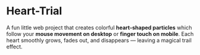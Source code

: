 # Heart-Trial
A fun little web project that creates colorful **heart-shaped particles** which follow your **mouse movement on desktop** or **finger touch on mobile**.   Each heart smoothly grows, fades out, and disappears — leaving a magical trail effect.
